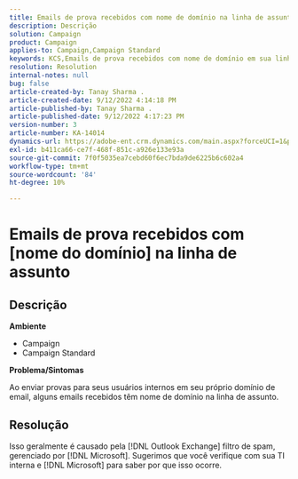 ```yaml
---
title: Emails de prova recebidos com nome de domínio na linha de assunto
description: Descrição
solution: Campaign
product: Campaign
applies-to: Campaign,Campaign Standard
keywords: KCS,Emails de prova recebidos com nome de domínio em sua linha de assunto
resolution: Resolution
internal-notes: null
bug: false
article-created-by: Tanay Sharma .
article-created-date: 9/12/2022 4:14:18 PM
article-published-by: Tanay Sharma .
article-published-date: 9/12/2022 4:17:23 PM
version-number: 3
article-number: KA-14014
dynamics-url: https://adobe-ent.crm.dynamics.com/main.aspx?forceUCI=1&pagetype=entityrecord&etn=knowledgearticle&id=aacf6bf1-b532-ed11-9db1-002248086735
exl-id: b411ca66-ce7f-468f-851c-a926e133e93a
source-git-commit: 7f0f5035ea7cebd60f6ec7bda9de6225b6c602a4
workflow-type: tm+mt
source-wordcount: '84'
ht-degree: 10%

---
```


# Emails de prova recebidos com [nome do domínio] na linha de assunto

## Descrição


<b>Ambiente</b>

- Campaign
- Campaign Standard




<b>Problema/Sintomas</b>

Ao enviar provas para seus usuários internos em seu próprio domínio de email, alguns emails recebidos têm nome de domínio na linha de assunto.


## Resolução


Isso geralmente é causado pela [!DNL Outlook Exchange] filtro de spam, gerenciado por [!DNL Microsoft]. Sugerimos que você verifique com sua TI interna e [!DNL Microsoft] para saber por que isso ocorre.
